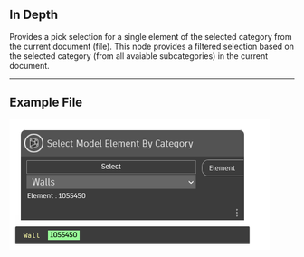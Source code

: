 ## In Depth
Provides a pick selection for a single element of the selected category from the current document (file). This node provides a filtered selection based on the selected category (from all avaiable subcategories) in the current document.
___
## Example File

![Select Model Element By Category](./Dynamo.ComboNodes.DSModelElementByCategorySelection_img.jpg)